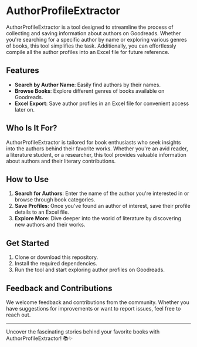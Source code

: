 # AuthorProfileExtractor

AuthorProfileExtractor is a tool designed to streamline the process of collecting and saving information about authors on Goodreads. Whether you're searching for a specific author by name or exploring various genres of books, this tool simplifies the task. Additionally, you can effortlessly compile all the author profiles into an Excel file for future reference.

## Features

- **Search by Author Name**: Easily find authors by their names.
- **Browse Books**: Explore different genres of books available on Goodreads.
- **Excel Export**: Save author profiles in an Excel file for convenient access later on.

## Who Is It For?

AuthorProfileExtractor is tailored for book enthusiasts who seek insights into the authors behind their favorite works. Whether you're an avid reader, a literature student, or a researcher, this tool provides valuable information about authors and their literary contributions.

## How to Use

1. **Search for Authors**: Enter the name of the author you're interested in or browse through book categories.
2. **Save Profiles**: Once you've found an author of interest, save their profile details to an Excel file.
3. **Explore More**: Dive deeper into the world of literature by discovering new authors and their works.

## Get Started

1. Clone or download this repository.
2. Install the required dependencies.
3. Run the tool and start exploring author profiles on Goodreads.

## Feedback and Contributions

We welcome feedback and contributions from the community. Whether you have suggestions for improvements or want to report issues, feel free to reach out.

---

Uncover the fascinating stories behind your favorite books with AuthorProfileExtractor! 📚✨